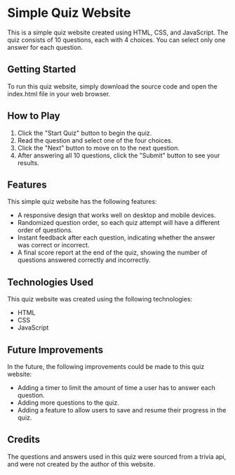 
# Simple Quiz Website

This is a simple quiz website created using HTML, CSS, and JavaScript. The quiz consists of 10 questions, each with 4 choices. You can select only one answer for each question.

## Getting Started

To run this quiz website, simply download the source code and open the index.html file in your web browser.

## How to Play

1. Click the "Start Quiz" button to begin the quiz.
2. Read the question and select one of the four choices.
3. Click the "Next" button to move on to the next question.
4. After answering all 10 questions, click the "Submit" button to see your results.

## Features

This simple quiz website has the following features:

- A responsive design that works well on desktop and mobile devices.
- Randomized question order, so each quiz attempt will have a different order of questions.
- Instant feedback after each question, indicating whether the answer was correct or incorrect.
- A final score report at the end of the quiz, showing the number of questions answered correctly and incorrectly.

## Technologies Used

This quiz website was created using the following technologies:

- HTML
- CSS
- JavaScript

## Future Improvements

In the future, the following improvements could be made to this quiz website:

- Adding a timer to limit the amount of time a user has to answer each question.
- Adding more questions to the quiz.
- Adding a feature to allow users to save and resume their progress in the quiz.

## Credits

The questions and answers used in this quiz were sourced from a trivia api, and were not created by the author of this website.
